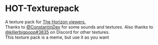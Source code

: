 # HOT-Texturepack
A texture pack for <a href="https://www.youtube.com/channel/UCfaJNgrumOdK3uQtw4gDxtA">The Horizon viewers.</a><br>
Thanks to <a href = "https://github.com/constantinDev">@ConstantinDev</a> for some sounds and textures. 
Also thanks to <a href="discord.com/users/340899485486153728">@killerbigpoop#3835</a> on Discord for other textures. <br>
This texture pack is a meme, but use it as you want
